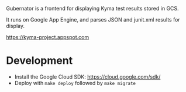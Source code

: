 Gubernator is a frontend for displaying Kyma test results stored in GCS.

It runs on Google App Engine, and parses JSON and junit.xml results for display.

https://kyma-project.appspot.com

# Development

- Install the Google Cloud SDK: https://cloud.google.com/sdk/
- Deploy with `make deploy` followed by `make migrate`
